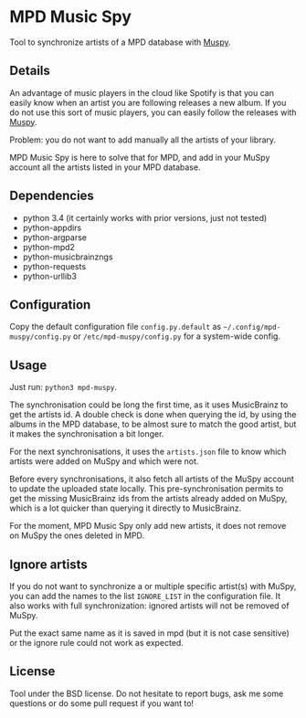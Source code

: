 MPD Music Spy
=============

Tool to synchronize artists of a MPD database with [Muspy](https://muspy.com).


Details
-------

An advantage of music players in the cloud like Spotify is that you can easily
know when an artist you are following releases a new album. If you do not use
this sort of music players, you can easily follow the releases with
[Muspy](https://muspy.com).

Problem: you do not want to add manually all the artists of your library.

MPD Music Spy is here to solve that for MPD, and add in your MuSpy account all
the artists listed in your MPD database.


Dependencies
------------
  * python 3.4 (it certainly works with prior versions, just not tested)
  * python-appdirs
  * python-argparse
  * python-mpd2
  * python-musicbrainzngs
  * python-requests
  * python-urllib3


Configuration
-------------

Copy the default configuration file `config.py.default` as
`~/.config/mpd-muspy/config.py` or `/etc/mpd-muspy/config.py` for a system-wide
config.


Usage
-----

Just run: `python3 mpd-muspy`.

The synchronisation could be long the first time, as it uses MusicBrainz to get
the artists id. A double check is done when querying the id, by using the
albums in the MPD database, to be almost sure to match the good artist, but it
makes the synchronisation a bit longer.

For the next synchronisations, it uses the `artists.json` file to know which
artists were added on MuSpy and which were not.

Before every synchronisations, it also fetch all artists of the MuSpy account
to update the uploaded state locally. This pre-synchronisation permits to
get the missing MusicBrainz ids from the artists already added on MuSpy, which
is a lot quicker than querying it directly to MusicBrainz.

For the moment, MPD Music Spy only add new artists, it does not remove on MuSpy
the ones deleted in MPD.


Ignore artists
--------------

If you do not want to synchronize a or multiple specific artist(s) with MuSpy,
you can add the names to the list `IGNORE_LIST` in the configuration file. It
also works with full synchronization: ignored artists will not be removed of
MuSpy.

Put the exact same name as it is saved in mpd (but it is not case sensitive) or
the ignore rule could not work as expected.


License
-------

Tool under the BSD license. Do not hesitate to report bugs, ask me some
questions or do some pull request if you want to!
